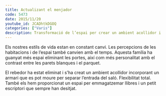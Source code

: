 ```yaml
---
title: Actualizant el menjador
code: 5473
date: 2015/11/20
youtube_id: JCADhtkDGOQ
categories: ["Varis"]
description: Transformació de l’espai per crear un ambient acollidor i flexible, amb més espai i personalitat mitjançant la eliminació de portes i la incorporació d’un armari movible.
---
```


Els nostres estils de vida estan en constant canvi. Les percepcions de les habitacions i de l’espai també canvien amb el temps. Aquesta família ha guanyat més espai eliminant les portes, així com més personalitat amb el contrast entre les parets blanques i el parquet.

El rebedor ha estat eliminat i s’ha creat un ambient acollidor incorporant un armari que es pot moure per separar l’entrada del saló. Flexibilitat total. També els hem proporcionat un espai per emmagatzemar llibres i un petit escriptori que sempre han desitjat.
